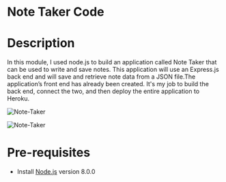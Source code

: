 # Note Taker Code

# Description

In this module, I used node.js to build an application called Note Taker that can be used to write and save notes. This application will use an Express.js back end and will save and retrieve note data from a JSON file.The application’s front end has already been created. It's my job to build the back end, connect the two, and then deploy the entire application to Heroku.

![Note-Taker](assets/images/note-taker-profile-2.png)

![Note-Taker](assets/images/note-taker-profile.png)

# Pre-requisites

- Install [Node.js](https://nodejs.org/en/) version 8.0.0


